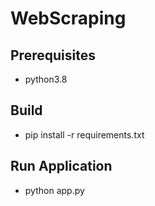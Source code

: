 # WebScraping

## Prerequisites
- python3.8

## Build
- pip install -r requirements.txt

## Run Application
- python app.py
